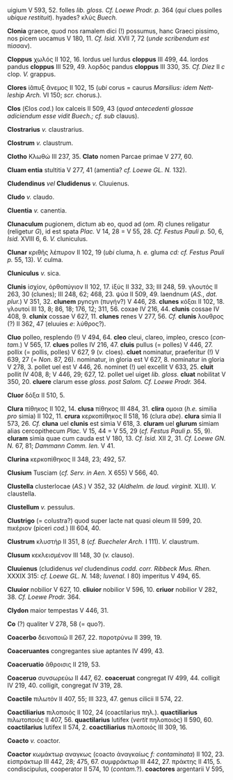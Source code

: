 uigium V 593, 52. folles *lib. gloss. Cf. Loewe Prodr. p.* 364 (*qui*
clues polles *ubi­que restituit*). hyades? κλύς *Buech.*

**Clonia** graece, quod nos ramalem dici (!) possumus, hanc Graeci
pissimo, nos picem uocamus V 180, 11. *Cf. Isid.* XVII 7, 72 (*unde
scribendum est* πίσσαν).

**Cloppus** χωλός II 102, 16. lordus uel lurdus **cloppus** III 499, 44.
lordos pandus **cloppus** III 529, 49. λορδός pandus **cloppus** III
330, 35. *Cf. Diez* II *c* clop. *V.* grappus.

**Clores** ἰᾶπυξ ἄνεμος II 102, 15 (*ubi* corus = caurus *Marsilius:
idem Nett­leship Arch.* VI 150; *scr.* chorus.).

**Clos** (Єlos *cod.*) lox calceis II 509, 43 (*quod antecedenti glossae
adiciendum esse vidit Buech.; cf. sub* clauus).

**Clostrarius** *v.* claustrarius.

**Clostrum** *v.* claustrum.

**Clotho** Κλωθώ III 237, 35. **Clato** nomen Parcae primae V 277, 60.

**Cluam entia** stultitia V 277, 41 (amentia? *cf. Loewe GL. N.* 132).

**Cludendinus** *vel* **Cludidenus** *v.* Cluuienus.

**Cludo** *v.* claudo.

**Cluentia** *v.* canentia.

**Clunaculum** pugionem, dictum ab eo, quod ad (*om. R*) clunes
religatur (religetur *G*), id est spata *Plac.* V 14, 28 = V 55, 28.
*Cf. Festus Pauli p.* 50, 6, *Isid.* XVIII 6, 6. *V.* cluniculus.

**Clunar** κριθῆς λέπυρον II 102, 19 (*ubi* cluma, *h. e.* gluma *cd:
cf. Festus Pauli p.* 55, 13). *V.* culma.

**Cluniculus** *v.* sica.

**Clunis** ἰσχίον, ὀρθοπύγιον II 102, 17. ἰξύς II 332, 33; III 248, 59.
γλουτός II 263, 30 (clunes); III 248, 62; 468, 23. ψύα II 509, 49.
laendnum (*AS.*, *dat. plur.*) V 351, 32. **clunem** pyncyn (πυγήν?) V
446, 28. **clunes** κόξαι II 102, 18. γλουτοί III 13, 8; 86, 18; 176,
12; 311, 56. coxae IV 216, 44. **clunis** cossae IV 408, 9. **clunix**
cossae V 627, 11. **clunes** renes V 277, 56. *Cf.* **clunis** λουθρος
(?) II 362, 47 (eluuies *e*: λύθρος?).

**Cluo** polleo, resplendo (!) V 494, 64. **cleo** cleui, clareo,
impleo, cresco (*con­tam.*) V 565, 17. **clues** polles IV 216, 47.
**cluis** pullus (= polles) V 446, 27. pollix (= pollis, polles) V 627,
9 (*v.* cloes). **cluet** nominatur, praeferitur (!) V 639, 27 (= *Non.*
87, 26). nominatur, in gloria est V 627, 8. nominatur in gloria V 278,
3. pollet uel est V 446, 26. nominet (!) uel excellit V 633, 25.
**cluit** pollit IV 408, 8; V 446, 29; 627, 12. pollet uel uiget *lib.
gloss.* **cluat** nobilitat V 350, 20. **cluere** clarum esse *gloss.
post Salom. Cf. Loewe Prodr.* 364.

**Cluor** δόξα II 510, 5.

**Clura** πίθηκος II 102, 14. **clusa** πί­θηκος III 484, 31. **clira**
ομοια (*h.e.* similia *pro* simia) II 102, 11. **crura** κερκοπίθηκος II
518, 16 (clura *abe*). **clura** simia II 573, 26. *Cf.* **cluna** uel
**clunis** est simia V 618, 3. **cluram** uel **glurum** simiam alias
cercopithecum *Plac.* V 15, 44 = V 55, 29 (*cf. Festus Pauli p.* 55,
9). **cluram** simia quae cum cauda est V 180, 13. *Cf. Isid.* XII 2,
31. *Cf. Loewe GN. N.* 67, 81; *Dammann Comm. Ien.* V 41.

**Clurina** κερκοπίθηκος II 348, 23; 492, 57.

**Clusium** Tusciam (*cf. Serv. in Aen.* X 655) V 566, 40.

**Clustella** clusterlocae (*AS.*) V 352, 32 (*Aldhelm. de laud.
virginit.* XLII). *V.* claustella.

**Clustellum** *v.* pessulus.

**Clustrigo** (= colustra?) quod super lacte nat quasi oleum III 599,
20. πικέριον (piceri *cod.*) III 604, 40.

**Clustrum** κλυστήρ II 351, 8 (*cf. Buecheler Arch.* I 111). *V.*
claustrum.

**Clusum** κεκλεισμένον III 148, 30 (*v.* clauso).

**Cluuienus** (cludidenus *vel* cludendinus *codd. corr. Ribbeck Mus.
Rhen.* XXXIX 315: *cf. Loewe GL. N.* 148; *Iuvenal.* I 80) imperitus V
494, 65.

**Cluuior** nobilior V 627, 10. **cliuior** nobilior V 596, 10.
**criuor** nobilior V 282, 38. *Cf. Loewe Prodr.* 364.

**Clydon** maior tempestas V 446, 31.

**Co** (?) qualiter V 278, 58 (= quo?).

**Coacerbo** δεινοποιῶ II 267, 22. παροτρύνω II 399, 19.

**Coaceruantes** congregantes siue aptantes IV 499, 43.

**Coaceruatio** ἄθροισις II 219, 53.

**Coaceruo** συνσωρεύω II 447, 62. **coaceruat** congregat IV 499, 44.
colligit IV 219, 40. colligit, congregat IV 319, 28.

**Coactile** πιλωτόν II 407, 55; III 323, 47. genus cilicii II 574, 22.

**Coactiliarius** πιλοποιός II 102, 24 (coactilarius πηλ.).
**quactiliarius** πιλωτοποιός II 407, 56. **quactilarius** lutifex
(*vertit* πηλοποιός) II 590, 60. **coactilarius** Iutifex II 574, 2.
**coactiliarius** πιλοποιός III 309, 16.

**Coacto** *v.* coactor.

**Coactor** κωμάκτωρ αναγκως (coacto ἀναγκαίως *f: contaminata*) II 102,
23. εἰσπράκτωρ III 442, 28; 475, 67. συμφράκτωρ III 442, 27. πράκτης II
415, 5. condiscipulus, cooperator II 574, 10 (*contam.*?). **coactores**
argentarii V 595,
